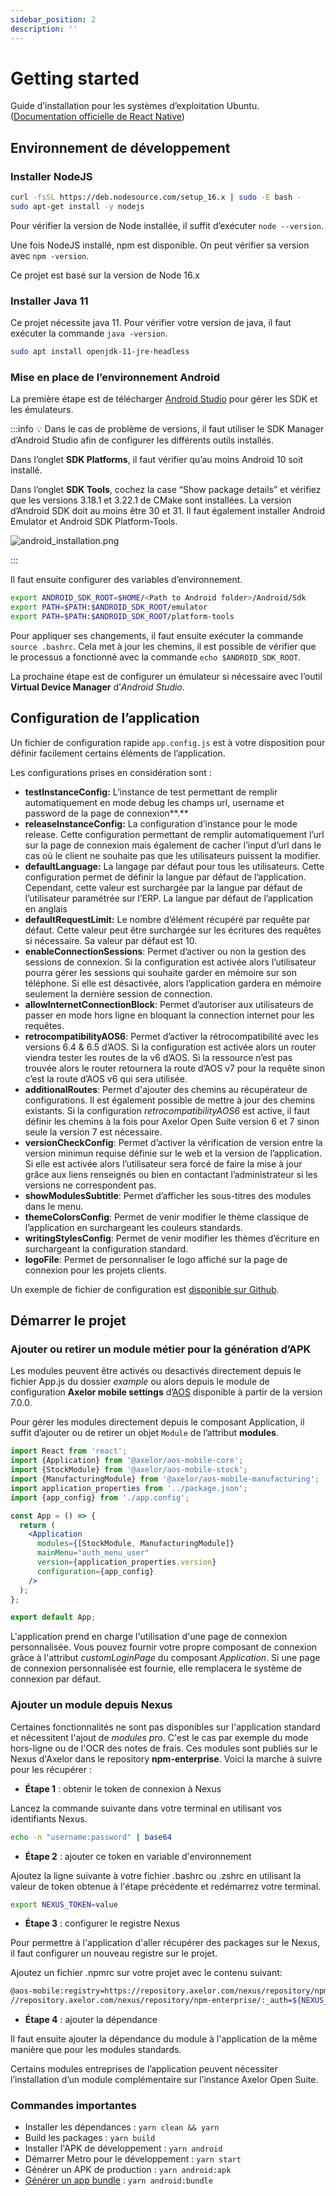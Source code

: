 ```yaml
---
sidebar_position: 2
description: ''
---
```


# Getting started

Guide d’installation pour les systèmes d’exploitation Ubuntu. ([Documentation officielle de React Native](https://reactnative.dev/docs/environment-setup))

## Environnement de développement

### Installer NodeJS

```bash
curl -fsSL https://deb.nodesource.com/setup_16.x | sudo -E bash -
sudo apt-get install -y nodejs
```

Pour vérifier la version de Node installée, il suffit d’exécuter `node --version`.

Une fois NodeJS installé, npm est disponible. On peut vérifier sa version avec `npm -version`.

Ce projet est basé sur la version de Node 16.x

### Installer Java 11

Ce projet nécessite java 11. Pour vérifier votre version de java, il faut exécuter la commande `java -version`.

```bash
sudo apt install openjdk-11-jre-headless
```

### Mise en place de l’environnement Android

La première étape est de télécharger [Android Studio](https://developer.android.com/studio/index.html) pour gérer les SDK et les émulateurs.

:::info
💡 Dans le cas de problème de versions, il faut utiliser le SDK Manager d’Android Studio afin de configurer les différents outils installés.

Dans l’onglet **SDK Platforms**, il faut vérifier qu’au moins Android 10 soit installé.

Dans l’onglet **SDK Tools**, cochez la case “Show package details” et vérifiez que les versions 3.18.1 et 3.22.1 de CMake sont installées. La version d’Android SDK doit au moins être 30 et 31. Il faut également installer Android Emulator et Android SDK Platform-Tools.

![android_installation.png](/img/fr/android_installation.png)

:::

Il faut ensuite configurer des variables d’environnement.

```bash
export ANDROID_SDK_ROOT=$HOME/<Path to Android folder>/Android/Sdk
export PATH=$PATH:$ANDROID_SDK_ROOT/emulator
export PATH=$PATH:$ANDROID_SDK_ROOT/platform-tools
```

Pour appliquer ses changements, il faut ensuite exécuter la commande `source .bashrc`. Cela met à jour les chemins, il est possible de vérifier que le processus a fonctionné avec la commande `echo $ANDROID_SDK_ROOT`.

La prochaine étape est de configurer un émulateur si nécessaire avec l’outil **Virtual Device Manager** d’_Android Studio_.

## Configuration de l’application

Un fichier de configuration rapide `app.config.js` est à votre disposition pour définir facilement certains éléments de l’application.

Les configurations prises en considération sont :

- **testInstanceConfig:** L’instance de test permettant de remplir automatiquement en mode debug les champs url, username et password de la page de connexion**.**
- **releaseInstanceConfig:** La configuration d’instance pour le mode release. Cette configuration permettant de remplir automatiquement l’url sur la page de connexion mais également de cacher l’input d’url dans le cas où le client ne souhaite pas que les utilisateurs puissent la modifier.
- **defaultLanguage:** La langage par défaut pour tous les utilisateurs. Cette configuration permet de définir la langue par défaut de l’application. Cependant, cette valeur est surchargée par la langue par défaut de l’utilisateur paramétrée sur l’ERP. La langue par défaut de l’application en anglais
- **defaultRequestLimit:** Le nombre d’élément récupéré par requête par défaut. Cette valeur peut être surchargée sur les écritures des requêtes si nécessaire. Sa valeur par défaut est 10.
- **enableConnectionSessions**: Permet d’activer ou non la gestion des sessions de connexion. Si la configuration est activée alors l’utilisateur pourra gérer les sessions qui souhaite garder en mémoire sur son téléphone. Si elle est désactivée, alors l’application gardera en mémoire seulement la dernière session de connection.
- **allowInternetConnectionBlock**: Permet d’autoriser aux utilisateurs de passer en mode hors ligne en bloquant la connection internet pour les requêtes.
- **retrocompatibilityAOS6**: Permet d’activer la rétrocompatibilité avec les versions 6.4 & 6.5 d’AOS. Si la configuration est activée alors un router viendra tester les routes de la v6 d’AOS. Si la ressource n’est pas trouvée alors le router retournera la route d’AOS v7 pour la requête sinon c’est la route d’AOS v6 qui sera utilisée.
- **additionalRoutes**: Permet d'ajouter des chemins au récupérateur de configurations. Il est également possible de mettre à jour des chemins existants. Si la configuration _retrocompatibilityAOS6_ est active, il faut définir les chemins à la fois pour Axelor Open Suite version 6 et 7 sinon seule la version 7 est nécessaire.
- **versionCheckConfig**: Permet d’activer la vérification de version entre la version minimun requise définie sur le web et la version de l’application. Si elle est activée alors l’utilisateur sera forcé de faire la mise à jour grâce aux liens renseignés ou bien en contactant l’administrateur si les versions ne correspondent pas.
- **showModulesSubtitle**: Permet d’afficher les sous-titres des modules dans le menu.
- **themeColorsConfig**: Permet de venir modifier le thème classique de l’application en surchargeant les couleurs standards.
- **writingStylesConfig**: Permet de venir modifier les thèmes d’écriture en surchargeant la configuration standard.
- **logoFile**: Permet de personnaliser le logo affiché sur la page de connexion pour les projets clients.

Un exemple de fichier de configuration est [disponible sur Github](https://github.com/axelor/axelor-mobile/blob/7.0/src/app.config.js).

## Démarrer le projet

### Ajouter ou retirer un module métier pour la génération d’APK

Les modules peuvent être activés ou desactivés directement depuis le fichier App.js du dossier _example_ ou alors depuis le module de configuration **Axelor mobile settings** d’[AOS](https://github.com/axelor/axelor-open-suite) disponible à partir de la version 7.0.0.

Pour gérer les modules directement depuis le composant Application, il suffit d’ajouter ou de retirer un objet `Module` de l’attribut **modules**.

```jsx
import React from 'react';
import {Application} from '@axelor/aos-mobile-core';
import {StockModule} from '@axelor/aos-mobile-stock';
import {ManufacturingModule} from '@axelor/aos-mobile-manufacturing';
import application_properties from '../package.json';
import {app_config} from './app.config';

const App = () => {
  return (
    <Application
      modules={[StockModule, ManufacturingModule]}
      mainMenu="auth_menu_user"
      version={application_properties.version}
      configuration={app_config}
    />
  );
};

export default App;
```

L'application prend en charge l'utilisation d'une page de connexion personnalisée. Vous pouvez fournir votre propre composant de connexion grâce à l'attribut _customLoginPage_ du composant _Application_. Si une page de connexion personnalisée est fournie, elle remplacera le système de connexion par défaut.

### Ajouter un module depuis Nexus

Certaines fonctionnalités ne sont pas disponibles sur l'application standard et nécessitent l'ajout de _modules pro_. C'est le cas par exemple du mode hors-ligne ou de l'OCR des notes de frais. Ces modules sont publiés sur le Nexus d'Axelor dans le repository **npm-enterprise**. Voici la marche à suivre pour les récupérer :

- **Étape 1** : obtenir le token de connexion à Nexus

Lancez la commande suivante dans votre terminal en utilisant vos identifiants Nexus.

```bash
echo -n "username:password" | base64
```

- **Étape 2** : ajouter ce token en variable d'environnement

Ajoutez la ligne suivante à votre fichier .bashrc ou .zshrc en utilisant la valeur de token obtenue à l'étape précédente et redémarrez votre terminal.

```bash
export NEXUS_TOKEN=value
```

- **Étape 3** : configurer le registre Nexus

Pour permettre à l'application d'aller récupérer des packages sur le Nexus, il faut configurer un nouveau registre sur le projet.

Ajoutez un fichier .npmrc sur votre projet avec le contenu suivant:

```bash
@aos-mobile:registry=https://repository.axelor.com/nexus/repository/npm-enterprise/
//repository.axelor.com/nexus/repository/npm-enterprise/:_auth=${NEXUS_TOKEN}
```

- **Étape 4** : ajouter la dépendance

Il faut ensuite ajouter la dépendance du module à l'application de la même manière que pour les modules standards.

Certains modules entreprises de l’application peuvent nécessiter l’installation d’un module complémentaire sur l’instance Axelor Open Suite.

### Commandes importantes

- Installer les dépendances : `yarn clean && yarn`
- Build les packages : `yarn build`
- Installer l'APK de développement : `yarn android`
- Démarrer Metro pour le développement : `yarn start`
- Générer un APK de production : `yarn android:apk`
- [Générer un app bundle](https://reactnative.dev/docs/signed-apk-android#generating-the-release-aab) : `yarn android:bundle`
